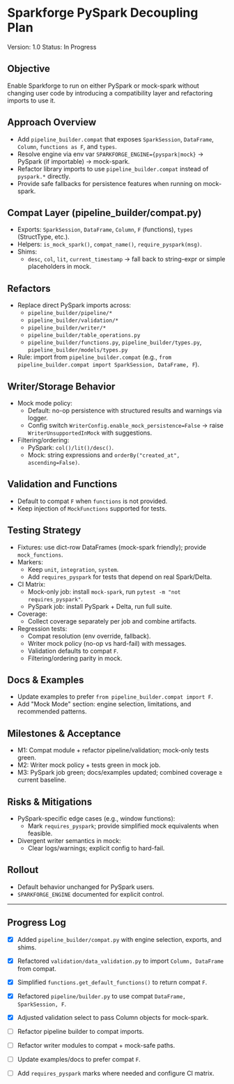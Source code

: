 # Sparkforge PySpark Decoupling Plan

Version: 1.0
Status: In Progress

## Objective
Enable Sparkforge to run on either PySpark or mock-spark without changing user code by introducing a compatibility layer and refactoring imports to use it.

## Approach Overview
- Add `pipeline_builder.compat` that exposes `SparkSession`, `DataFrame`, `Column`, `functions as F`, and `types`.
- Resolve engine via env var `SPARKFORGE_ENGINE={pyspark|mock}` → PySpark (if importable) → mock-spark.
- Refactor library imports to use `pipeline_builder.compat` instead of `pyspark.*` directly.
- Provide safe fallbacks for persistence features when running on mock-spark.

## Compat Layer (pipeline_builder/compat.py)
- Exports: `SparkSession`, `DataFrame`, `Column`, `F` (functions), `types` (StructType, etc.).
- Helpers: `is_mock_spark()`, `compat_name()`, `require_pyspark(msg)`.
- Shims:
  - `desc`, `col`, `lit`, `current_timestamp` → fall back to string-expr or simple placeholders in mock.

## Refactors
- Replace direct PySpark imports across:
  - `pipeline_builder/pipeline/*`
  - `pipeline_builder/validation/*`
  - `pipeline_builder/writer/*`
  - `pipeline_builder/table_operations.py`
  - `pipeline_builder/functions.py`, `pipeline_builder/types.py`, `pipeline_builder/models/types.py`
- Rule: import from `pipeline_builder.compat` (e.g., `from pipeline_builder.compat import SparkSession, DataFrame, F`).

## Writer/Storage Behavior
- Mock mode policy:
  - Default: no-op persistence with structured results and warnings via logger.
  - Config switch `WriterConfig.enable_mock_persistence=False` → raise `WriterUnsupportedInMock` with suggestions.
- Filtering/ordering:
  - PySpark: `col()/lit()/desc()`.
  - Mock: string expressions and `orderBy("created_at", ascending=False)`.

## Validation and Functions
- Default to compat `F` when `functions` is not provided.
- Keep injection of `MockFunctions` supported for tests.

## Testing Strategy
- Fixtures: use dict-row DataFrames (mock-spark friendly); provide `mock_functions`.
- Markers:
  - Keep `unit`, `integration`, `system`.
  - Add `requires_pyspark` for tests that depend on real Spark/Delta.
- CI Matrix:
  - Mock-only job: install `mock-spark`, run `pytest -m "not requires_pyspark"`.
  - PySpark job: install PySpark + Delta, run full suite.
- Coverage:
  - Collect coverage separately per job and combine artifacts.
- Regression tests:
  - Compat resolution (env override, fallback).
  - Writer mock policy (no-op vs hard-fail) with messages.
  - Validation defaults to compat `F`.
  - Filtering/ordering parity in mock.

## Docs & Examples
- Update examples to prefer `from pipeline_builder.compat import F`.
- Add "Mock Mode" section: engine selection, limitations, and recommended patterns.

## Milestones & Acceptance
- M1: Compat module + refactor pipeline/validation; mock-only tests green.
- M2: Writer mock policy + tests green in mock job.
- M3: PySpark job green; docs/examples updated; combined coverage ≥ current baseline.

## Risks & Mitigations
- PySpark-specific edge cases (e.g., window functions):
  - Mark `requires_pyspark`; provide simplified mock equivalents when feasible.
- Divergent writer semantics in mock:
  - Clear logs/warnings; explicit config to hard-fail.

## Rollout
- Default behavior unchanged for PySpark users.
- `SPARKFORGE_ENGINE` documented for explicit control.

---

## Progress Log

- [x] Added `pipeline_builder/compat.py` with engine selection, exports, and shims.
- [x] Refactored `validation/data_validation.py` to import `Column, DataFrame` from compat.
- [x] Simplified `functions.get_default_functions()` to return compat `F`.
- [x] Refactored `pipeline/builder.py` to use compat `DataFrame, SparkSession, F`.
- [x] Adjusted validation select to pass Column objects for mock-spark.
- [ ] Refactor pipeline builder to compat imports.
- [ ] Refactor writer modules to compat + mock-safe paths.
- [ ] Update examples/docs to prefer compat `F`.
- [ ] Add `requires_pyspark` marks where needed and configure CI matrix.

